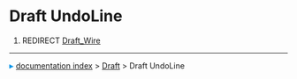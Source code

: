# Draft UndoLine
1.  REDIRECT [Draft\_Wire](Draft_Wire.md)



---
![](images/Right_arrow.png) [documentation index](../README.md) > [Draft](Draft_Workbench.md) > Draft UndoLine
